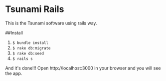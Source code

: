 # Tsunami Rails
This is the Tsunami software using rails way.

##Install
1. `$ bundle install`
2. `$ rake db:migrate`
3. `$ rake db:seed`
4. `$ rails s`

And it's done!!! Open http://localhost:3000 in your browser and you will see the app.

